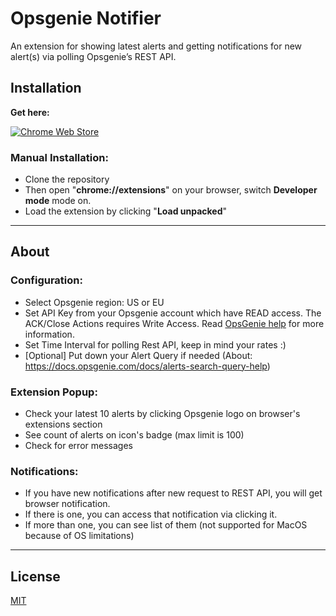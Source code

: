 # Opsgenie Notifier
An extension for showing latest alerts and getting notifications for new alert(s) via polling Opsgenie’s REST API.

## Installation

**Get here:** 

[![Chrome Web Store](https://storage.googleapis.com/web-dev-uploads/image/WlD8wC6g8khYWPJUsQceQkhXSlv1/iNEddTyWiMfLSwFD6qGq.png "Get Opsgenie Alert Notifier")](https://chrome.google.com/webstore/detail/opsgenie-alert-notifier/eibhldckggocaibkflmkkacacijegkle)

### Manual Installation:

* Clone the repository
* Then open "**chrome://extensions**" on your browser, switch **Developer mode** mode on.
* Load the extension by clicking "**Load unpacked**"

---

## About

### Configuration:
* Select Opsgenie region: US or EU
* Set API Key from your Opsgenie account which have READ access. The ACK/Close Actions requires Write Access. Read [OpsGenie help](https://support.atlassian.com/opsgenie/docs/api-key-management/) for more information.
* Set Time Interval for polling Rest API, keep in mind your rates :)
* [Optional] Put down your Alert Query if needed (About: https://docs.opsgenie.com/docs/alerts-search-query-help)

### Extension Popup:
* Check your latest 10 alerts by clicking Opsgenie logo on browser's extensions section
* See count of alerts on icon's badge (max limit is 100)
* Check for error messages

### Notifications:
* If you have new notifications after new request to REST API, you will get browser notification.
* If there is one, you can access that notification via clicking it.
* If more than one, you can see list of them (not supported for MacOS because of OS limitations)

---

## License
[MIT](https://choosealicense.com/licenses/mit/)
